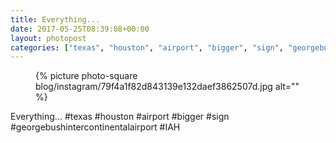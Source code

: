 ```yaml
---
title: Everything...
date: 2017-05-25T08:39:08+00:00
layout: photopost
categories: ["texas", "houston", "airport", "bigger", "sign", "georgebushintercontinentalairport", "IAH", "photos", "instagram"]
---
```


<figure class="photo photo--square">
  {% picture photo-square blog/instagram/79f4a1f82d843139e132daef3862507d.jpg alt="" %}
</figure>

Everything...
#texas #houston #airport #bigger #sign #georgebushintercontinentalairport #IAH
